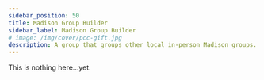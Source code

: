 ```yaml
---
sidebar_position: 50
title: Madison Group Builder
sidebar_label: Madison Group Builder
# image: /img/cover/pcc-gift.jpg
description: A group that groups other local in-person Madison groups.
---
```


This is nothing here...yet.

